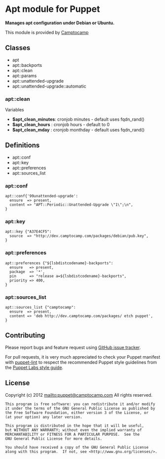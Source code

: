 # Apt module for Puppet

**Manages apt configuration under Debian or Ubuntu.**

This module is provided by [Camptocamp](http://www.camptocamp.com/)

## Classes

 * apt
 * apt::backports
 * apt::clean
 * apt::params
 * apt::unattended-upgrade
 * apt::unattended-upgrade::automatic

### apt::clean

Variables

 * **$apt\_clean\_minutes**: cronjob minutes  - default uses fqdn\_rand()
 * **$apt\_clean\_hours**  : cronjob hours    - default to 0
 * **$apt\_clean\_mday**   : cronjob monthday - default uses fqdn\_rand()

## Definitions

  * apt::conf
  * apt::key
  * apt::preferences
  * apt::sources\_list

### apt::conf

    apt::conf{'99unattended-upgrade':
      ensure  => present,
      content => "APT::Periodic::Unattended-Upgrade \"1\";\n",
    } 
 
### apt::key

    apt::key {"A37E4CF5":
      source  => "http://dev.camptocamp.com/packages/debian/pub.key",
    }

### apt::preferences

    apt::preferences {"${lsbdistcodename}-backports":
      ensure   => present,
      package  => '*',
      pin      => "release a=${lsbdistcodename}-backports",
      priority => 400,
    }

### apt::sources\_list

    apt::sources_list {"camptocamp":
      ensure  => present,
      content => 'deb http://dev.camptocamp.com/packages/ etch puppet',
    }

## Contributing

Please report bugs and feature request using [GitHub issue
tracker](https://github.com/camptocamp/puppet-apt/issues).

For pull requests, it is very much appreciated to check your Puppet manifest
with [puppet-lint](https://github.com/camptocamp/puppet-apt/issues) to respect the recommended Puppet style guidelines from the
[Puppet Labs style guide](http://docs.puppetlabs.com/guides/style_guide.html).

## License

Copyright (c) 2012 <mailto:puppet@camptocamp.com> All rights reserved.

    This program is free software: you can redistribute it and/or modify
    it under the terms of the GNU General Public License as published by
    the Free Software Foundation, either version 3 of the License, or
    (at your option) any later version.
    
    This program is distributed in the hope that it will be useful,
    but WITHOUT ANY WARRANTY; without even the implied warranty of
    MERCHANTABILITY or FITNESS FOR A PARTICULAR PURPOSE.  See the
    GNU General Public License for more details.
    
    You should have received a copy of the GNU General Public License
    along with this program.  If not, see <http://www.gnu.org/licenses/>.

